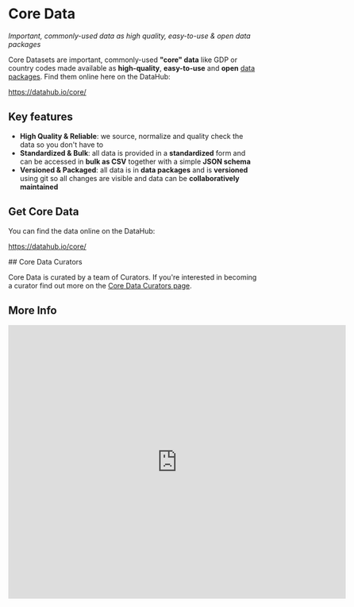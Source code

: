 # Core Data

*Important, commonly-used data as high quality, easy-to-use & open data packages*

Core Datasets are important, commonly-used **"core" data** like GDP or country codes made available as **high-quality**, **easy-to-use** and **open** [data packages][dp]. Find them online here on the DataHub:

https://datahub.io/core/

## Key features 

* **High Quality & Reliable**: we source, normalize and quality check the data so you don't have to
* **Standardized & Bulk**: all data is provided in a **standardized** form and can be accessed in **bulk as CSV** together with a simple **JSON schema**
* **Versioned & Packaged**: all data is in **data packages** and is **versioned** using git so all changes are visible and data can be **collaboratively maintained**

[dp]: http://frictionlessdata.io/data-packages/
[frictionless]: http://frictionlessdata.io/
[od]: http://opendefinition.org/
[tdp]: http://data.okfn.org/doc/tabular-data-package/

## Get Core Data

You can find the data online on the DataHub:

https://datahub.io/core/

## Core Data Curators

Core Data is curated by a team of Curators. If you're interested in becoming a curator find out more on the [Core Data Curators page][curators].

[curators]: /docs/core-data/curators

## More Info

<iframe src="https://docs.google.com/presentation/d/1-BLImNBv2RtEkFVq_DdWjy05baHfprWHHdXZiMrmihQ/embed?start=false&loop=false&delayms=3000" frameborder="0" width="680" height="551" allowfullscreen="true" mozallowfullscreen="true" webkitallowfullscreen="true"></iframe>

